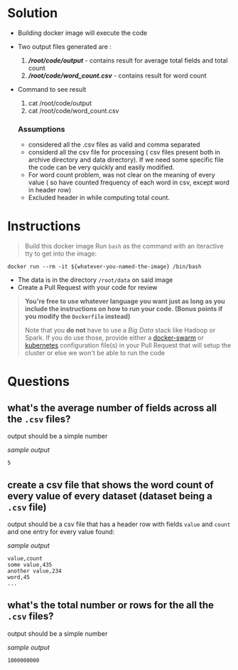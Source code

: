 # Solution
 
 - Building docker image will execute the code
 - Two output files generated are :
 
	 1. ***/root/code/output*** - contains result for average total fields and total count
	 2. ***/root/code/word_count.csv*** -  contains result for word count
 - Command to see result
	 1. cat /root/code/output
	 2. cat /root/code/word_count.csv
	 
	### Assumptions
	- considered all the .csv files as valid and comma separated
	-	considerd all the csv file for processing ( csv files present both in archive directory and data directory). If we need some specific file the code can be very quickly and easily modified.
	-	For word count problem, was not clear on the meaning of every value ( so have counted frequency of each word in csv, except word in header row)
	-	Excluded header in while computing total count.
  
  
# Instructions

> Build this docker image
> Run `bash` as the command with an iteractive tty to get into the image:

```
docker run --rm -it ${whatever-you-named-the-image} /bin/bash
```

- The data is in the directory `/root/data` on said image
- Create a Pull Request with your code for review

> **You're free to use whatever language you want just as long as you include the instructions on how to run your code. (Bonus points if you modify the `Dockerfile` instead)**
>
> Note that you **do not** have to use a _Big Data_ stack like Hadoop or Spark. If you do use those, provide either a [docker-swarm](https://docs.docker.com/compose/) or [kubernetes](https://kubernetes.io/) configuration file(s) in your Pull Request that will setup the cluster or else we won't be able to run the code


# Questions

## what's the average number of fields across all the `.csv` files?

output should be a simple number

_sample output_

```
5
```

## create a csv file that shows the word count of every value of every dataset (dataset being a `.csv` file)

output should be a csv file that has a header row with fields `value` and
`count` and one entry for every value found:

_sample output_

```
value,count
some value,435
another value,234
word,45
...
```

## what's the total number or rows for the all the `.csv` files?

output should be a simple number

_sample output_

```
1000000000
```
